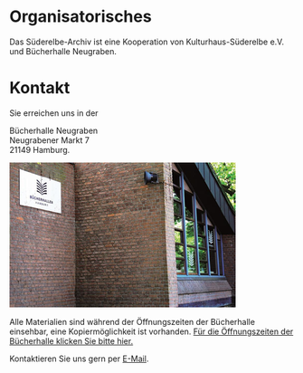# Organisatorisches

Das Süderelbe-Archiv ist eine Kooperation von Kulturhaus-Süderelbe e.V.
und Bücherhalle Neugraben.

# Kontakt

Sie erreichen uns in der

Bücherhalle Neugraben  
Neugrabener Markt 7  
21149 Hamburg.

![](/img/Buecherhalle_Neugraben_1.png)

Alle Materialien sind während der Öffnungszeiten der Bücherhalle einsehbar,
eine Kopiermöglichkeit ist vorhanden. [Für die Öffnungszeiten der
Bücherhalle klicken Sie bitte
hier.](https://www.buecherhallen.de/neugraben)

Kontaktieren Sie uns gern per [E-Mail](mailto:info@suederelbe-archiv.de).
